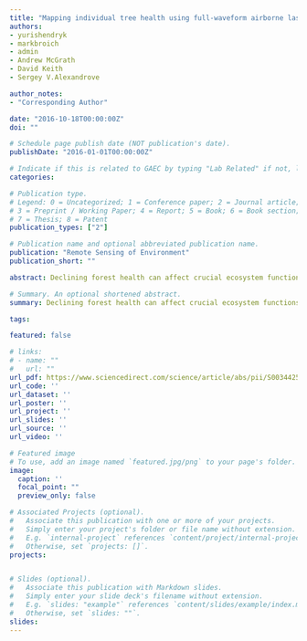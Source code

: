 ```yaml
---
title: "Mapping individual tree health using full-waveform airborne laser scans and imaging spectroscopy: A case study for a floodplain eucalypt forest"
authors:
- yurishendryk
- markbroich
- admin
- Andrew McGrath
- David Keith 
- Sergey V.Alexandrove

author_notes:
- "Corresponding Author"

date: "2016-10-18T00:00:00Z"
doi: ""

# Schedule page publish date (NOT publication's date).
publishDate: "2016-01-01T00:00:00Z"

# Indicate if this is related to GAEC by typing "Lab Related" if not, leave blank
categories: 

# Publication type.
# Legend: 0 = Uncategorized; 1 = Conference paper; 2 = Journal article;
# 3 = Preprint / Working Paper; 4 = Report; 5 = Book; 6 = Book section;
# 7 = Thesis; 8 = Patent
publication_types: ["2"]

# Publication name and optional abbreviated publication name.
publication: "Remote Sensing of Environment"
publication_short: ""

abstract: Declining forest health can affect crucial ecosystem functions, such as carbon storage in biomass and soils, the regulation of water regimes, the modulation of regional climate and conservation of biodiversity. Airborne laser scanning (ALS) and imaging spectroscopy (IS) are two potentially complementary remote sensing technologies capable of characterizing and monitoring regional forest health. However, the combined use of ALS and IS data to classify the health of individual trees has not yet been assessed. In this study we propose a new approach utilizing ALS and IS combined to characterize the health of individual trees. Firstly, we applied a recently developed bottom-up individual tree delineation algorithm across a structurally complex floodplain eucalypt forest that has experienced episodes of severe dieback over the past six decades. We further calculated ALS and IS indices for delineated tree crowns and used them as predictor variables in machine learning models. We trained and evaluated an object-oriented random forest classifier against field-measured tree crown dieback and transparency ratios, as indicators of eucalypt tree health and crown density, respectively. Our results showed that dieback levels of individual trees can be classified using ALS and IS with an overall accuracy of 81% and a kappa score of 0.66, while the classification of tree crown transparency levels had an overall accuracy of 70% and a kappa score of 0.5. Returned pulse width, intensity and density related ALS indices were the most important predictors in the tree health classification, as they accounted for > 40% of the variance in the data. At the forest level in terms of dieback, 81.5% of correctly delineated trees were classified as healthy, 12.3% as declining and 6.2% as dying or dead. Dieback occurred primarily in areas that were flooded < 5% of the time, as quantified by Landsat derived flooding frequency (1986–2011). Our results provide a novel application of ALS and IS to accurately classify the health of individual trees in a structurally complex eucalypt forest, enabling us to prioritize areas for forest health promotion and conservation of biodiversity.

# Summary. An optional shortened abstract.
summary: Declining forest health can affect crucial ecosystem functions, such as carbon storage in biomass and soils, the regulation of water regimes, the modulation of regional climate and conservation of biodiversity. Airborne laser scanning (ALS) and imaging spectroscopy (IS) are two potentially complementary remote sensing technologies capable of characterizing and monitoring regional forest health.

tags:

featured: false

# links:
# - name: ""
#   url: ""
url_pdf: https://www.sciencedirect.com/science/article/abs/pii/S0034425716303868
url_code: ''
url_dataset: ''
url_poster: ''
url_project: ''
url_slides: ''
url_source: ''
url_video: ''

# Featured image
# To use, add an image named `featured.jpg/png` to your page's folder. 
image:
  caption: ''
  focal_point: ""
  preview_only: false

# Associated Projects (optional).
#   Associate this publication with one or more of your projects.
#   Simply enter your project's folder or file name without extension.
#   E.g. `internal-project` references `content/project/internal-project/index.md`.
#   Otherwise, set `projects: []`.
projects: 


# Slides (optional).
#   Associate this publication with Markdown slides.
#   Simply enter your slide deck's filename without extension.
#   E.g. `slides: "example"` references `content/slides/example/index.md`.
#   Otherwise, set `slides: ""`.
slides:
---
```



